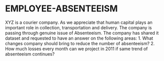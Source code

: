 # EMPLOYEE-ABSENTEEISM
XYZ is a courier company. As we appreciate that human capital plays an important role in collection, transportation and delivery. The company is passing through genuine issue of Absenteeism. The company has shared it dataset and requested to have an answer on the following areas: 1. What changes company should bring to reduce the number of absenteeism? 2. How much losses every month can we project in 2011 if same trend of absenteeism continues?
